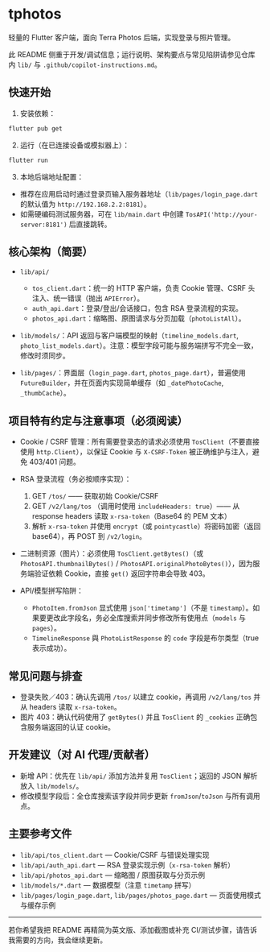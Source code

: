 # tphotos

轻量的 Flutter 客户端，面向 Terra Photos 后端，实现登录与照片管理。

此 README 侧重于开发/调试信息；运行说明、架构要点与常见陷阱请参见仓库内 `lib/` 与 `.github/copilot-instructions.md`。

## 快速开始

1. 安装依赖：
```bash
flutter pub get
```

2. 运行（在已连接设备或模拟器上）：
```bash
flutter run
```

3. 本地后端地址配置：
- 推荐在应用启动时通过登录页输入服务器地址（`lib/pages/login_page.dart` 的默认值为 `http://192.168.2.2:8181`）。
- 如需硬编码测试服务器，可在 `lib/main.dart` 中创建 `TosAPI('http://your-server:8181')` 后直接跳转。

## 核心架构（简要）

- `lib/api/`
   - `tos_client.dart`：统一的 HTTP 客户端，负责 Cookie 管理、CSRF 头注入、统一错误（抛出 `APIError`）。
   - `auth_api.dart`：登录/登出/会话接口，包含 RSA 登录流程的实现。
   - `photos_api.dart`：缩略图、原图请求与分页加载（`photoListAll`）。

- `lib/models/`：API 返回与客户端模型的映射（`timeline_models.dart`, `photo_list_models.dart`）。注意：模型字段可能与服务端拼写不完全一致，修改时须同步。

- `lib/pages/`：界面层（`login_page.dart`, `photos_page.dart`），普遍使用 `FutureBuilder`，并在页面内实现简单缓存（如 `_datePhotoCache`, `_thumbCache`）。

## 项目特有约定与注意事项（必须阅读）

- Cookie / CSRF 管理：所有需要登录态的请求必须使用 `TosClient`（不要直接使用 `http.Client`），以保证 Cookie 与 `X-CSRF-Token` 被正确维护与注入，避免 403/401 问题。

- RSA 登录流程（务必按顺序实现）：
   1. GET `/tos/` —— 获取初始 Cookie/CSRF
   2. GET `/v2/lang/tos` （调用时使用 `includeHeaders: true`）—— 从 response headers 读取 `x-rsa-token`（Base64 的 PEM 文本）
   3. 解析 `x-rsa-token` 并使用 `encrypt`（或 `pointycastle`）将密码加密（返回 base64），再 POST 到 `/v2/login`。

- 二进制资源（图片）：必须使用 `TosClient.getBytes()`（或 `PhotosAPI.thumbnailBytes()` / `PhotosAPI.originalPhotoBytes()`），因为服务端验证依赖 Cookie，直接 `get()` 返回字符串会导致 403。

- API/模型拼写陷阱：
   - `PhotoItem.fromJson` 显式使用 `json['timetamp']`（不是 `timestamp`）。如果要更改此字段名，务必全库搜索并同步修改所有使用点（`models` 与 `pages`）。
   - `TimelineResponse` 與 `PhotoListResponse` 的 `code` 字段是布尔类型（true 表示成功）。

## 常见问题与排查

- 登录失败／403：确认先调用 `/tos/` 以建立 cookie，再调用 `/v2/lang/tos` 并从 headers 读取 `x-rsa-token`。
- 图片 403：确认代码使用了 `getBytes()` 并且 `TosClient` 的 `_cookies` 正确包含服务端返回的认证 cookie。

## 开发建议（对 AI 代理/贡献者）

- 新增 API：优先在 `lib/api/` 添加方法并复用 `TosClient`；返回的 JSON 解析放入 `lib/models/`。
- 修改模型字段后：全仓库搜索该字段并同步更新 `fromJson`/`toJson` 与所有调用点。

## 主要参考文件

- `lib/api/tos_client.dart` — Cookie/CSRF 与错误处理实现
- `lib/api/auth_api.dart` — RSA 登录实现示例（`x-rsa-token` 解析）
- `lib/api/photos_api.dart` — 缩略图 / 原图获取与分页示例
- `lib/models/*.dart` — 数据模型（注意 `timetamp` 拼写）
- `lib/pages/login_page.dart`, `lib/pages/photos_page.dart` — 页面使用模式与缓存示例

---

若你希望我把 README 再精简为英文版、添加截图或补充 CI/测试步骤，请告诉我需要的方向，我会继续更新。
